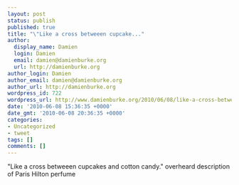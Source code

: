 ```yaml
---
layout: post
status: publish
published: true
title: "\"Like a cross betweeen cupcake..."
author:
  display_name: Damien
  login: Damien
  email: damien@damienburke.org
  url: http://damienburke.org
author_login: Damien
author_email: damien@damienburke.org
author_url: http://damienburke.org
wordpress_id: 722
wordpress_url: http://www.damienburke.org/2010/06/08/like-a-cross-betweeen-cupcake/
date: '2010-06-08 15:36:35 +0000'
date_gmt: '2010-06-08 20:36:35 +0000'
categories:
- Uncategorized
- tweet
tags: []
comments: []
---
```

<p>"Like a cross betweeen cupcakes and cotton candy." overheard description of Paris Hilton perfume</p>
